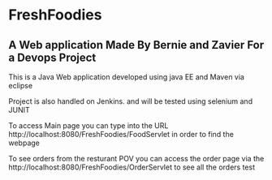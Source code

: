# FreshFoodies
## A Web application Made By Bernie and Zavier For a Devops Project

This is a Java Web application developed using java EE and Maven via eclipse

Project is also handled on Jenkins. and will be tested using selenium and JUNIT

To access Main page you can type into the URL http://localhost:8080/FreshFoodies/FoodServlet in order to find the webpage

To see orders from the resturant POV you can access the order page via the http://localhost:8080/FreshFoodies/OrderServlet to see all the orders
test
